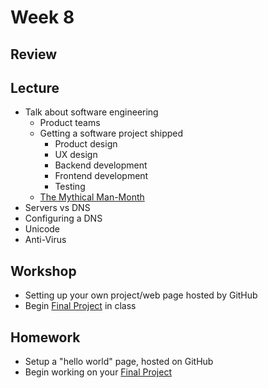 # Week 8

## Review

## Lecture

- Talk about software engineering
  - Product teams
  - Getting a software project shipped
    - Product design
    - UX design
    - Backend development
    - Frontend development
    - Testing
  - [The Mythical Man-Month](https://en.wikipedia.org/wiki/The_Mythical_Man-Month)
- Servers vs DNS
- Configuring a DNS
- Unicode
- Anti-Virus

## Workshop

- Setting up your own project/web page hosted by GitHub
- Begin [Final Project](/homework/final) in class

## Homework

- Setup a "hello world" page, hosted on GitHub
- Begin working on your [Final Project](/homework/final)
